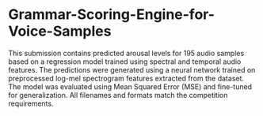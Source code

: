# Grammar-Scoring-Engine-for-Voice-Samples
This submission contains predicted arousal levels for 195 audio samples based on a regression model trained using spectral and temporal audio features. The predictions were generated using a neural network trained on preprocessed log-mel spectrogram features extracted from the dataset. The model was evaluated using Mean Squared Error (MSE) and fine-tuned for generalization. All filenames and formats match the competition requirements.
